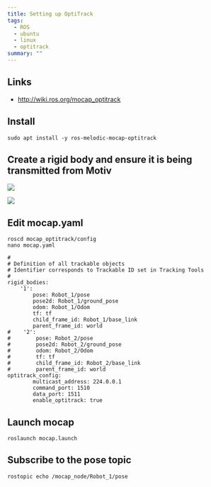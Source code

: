 ```yaml
---
title: Setting up OptiTrack
tags:
  - ROS
  - ubuntu
  - linux
  - optitrack
summary: ""
---
```


## Links

* <http://wiki.ros.org/mocap_optitrack>

## Install

```
sudo apt install -y ros-melodic-mocap-optitrack
```

## Create a rigid body and ensure it is being transmitted from Motiv

![](image1.jpg)

![](image2.jpg)

## Edit mocap.yaml                                           

```
roscd mocap_optitrack/config
nano mocap.yaml
```

```
#
# Definition of all trackable objects
# Identifier corresponds to Trackable ID set in Tracking Tools
#
rigid_bodies:
    '1':
        pose: Robot_1/pose
        pose2d: Robot_1/ground_pose
        odom: Robot_1/Odom
        tf: tf
        child_frame_id: Robot_1/base_link
        parent_frame_id: world
#    '2':
#        pose: Robot_2/pose
#        pose2d: Robot_2/ground_pose
#        odom: Robot_2/Odom
#        tf: tf
#        child_frame_id: Robot_2/base_link
#        parent_frame_id: world
optitrack_config:
        multicast_address: 224.0.0.1
        command_port: 1510
        data_port: 1511
        enable_optitrack: true
```

## Launch mocap

```
roslaunch mocap.launch
```

## Subscribe to the pose topic

```
rostopic echo /mocap_node/Robot_1/pose 
```
